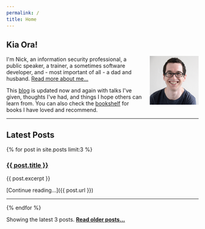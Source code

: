 ```yaml
---
permalink: /
title: Home
---
```


## Kia Ora!

<img alt="Nick Malcolm" height="128" src="/assets/images/nicks_face.jpg" style="padding-left: 20px;float: right;">

I'm Nick, an information security professional, a public speaker, a trainer, a sometimes software developer, and - most important of all - a dad and husband. [Read more about me...](/about)

This [blog](/blog) is updated now and again with talks I've given, thoughts I've had, and things I hope others can learn from. You can also check the [bookshelf](/bookshelf) for books I have loved and recommend.

---

## Latest Posts

{% for post in site.posts limit:3 %}
<h3><a href="{{ post.url }}">{{ post.title }}</a></h3>
{{ post.excerpt }}

[Continue reading...]({{ post.url }})

---
{% endfor %}

Showing the latest 3 posts. **[Read older posts...](/blog)**

